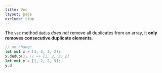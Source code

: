 ```yaml
---
title: Vec
layout: page
exclude: true
---
```


The `vec` method `dedup` *does not* remove all duplicates from an array, it **only removes consecutive duplicate elements**.
```rust
// no change
let mut x = [1, 2, 3, 2];
x.dedup(); // => [1, 2, 3, 2]
let mut y = [1, 2, 2, 3];
y,d
```
<!--stackedit_data:
eyJoaXN0b3J5IjpbMjQ4NTQ0NTA0LC0xMDU4Mjk2NjRdfQ==
-->